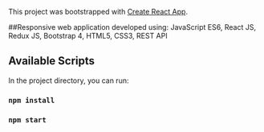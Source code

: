 This project was bootstrapped with [Create React App](https://github.com/facebook/create-react-app).

##Responsive web application developed using: JavaScript ES6, React JS, Redux JS, Bootstrap 4, HTML5, CSS3, REST API 

## Available Scripts

In the project directory, you can run:

### `npm install`

### `npm start`



